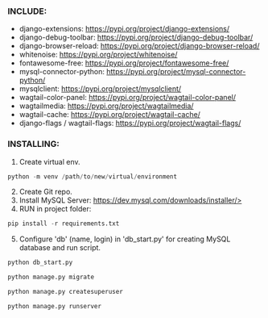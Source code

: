 ### INCLUDE:

- django-extensions: <https://pypi.org/project/django-extensions/>
- django-debug-toolbar: <https://pypi.org/project/django-debug-toolbar/>
- django-browser-reload: <https://pypi.org/project/django-browser-reload/>
- whitenoise: <https://pypi.org/project/whitenoise/>
- fontawesome-free: <https://pypi.org/project/fontawesome-free/>
- mysql-connector-python: <https://pypi.org/project/mysql-connector-python/>
- mysqlclient: <https://pypi.org/project/mysqlclient/>
- wagtail-color-panel: <https://pypi.org/project/wagtail-color-panel/>
- wagtailmedia: <https://pypi.org/project/wagtailmedia/>
- wagtail-cache: <https://pypi.org/project/wagtail-cache/>
- django-flags / wagtail-flags: <https://pypi.org/project/wagtail-flags/>

### INSTALLING:

1. Create virtual env.

```python 
python -m venv /path/to/new/virtual/environment
```

2. Create Git repo.
3. Install MySQL Server: https://dev.mysql.com/downloads/installer/>
4. RUN in project folder:

```python 
pip install -r requirements.txt
```

5. Configure 'db' (name, login) in 'db_start.py' for creating MySQL database and run script.

```python 
python db_start.py    
```

```python 
python manage.py migrate
```

```python 
python manage.py createsuperuser
```

```python 
python manage.py runserver
```